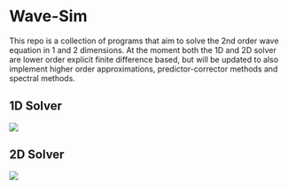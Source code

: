 # Wave-Sim
This repo is a collection of programs that aim to solve the 2nd order wave equation in 1 and 2 dimensions. At the moment both the 1D and 2D solver are lower order explicit finite difference based, but will be updated to also implement higher order approximations, predictor-corrector methods and spectral methods. 

## 1D Solver
![](https://github.com/pnkchor/Wave-Sim/blob/main/1Danim.gif)

## 2D Solver
![]("https://github.com/pnkchor/Wave-Sim/blob/main/2Doutput.PNG")
